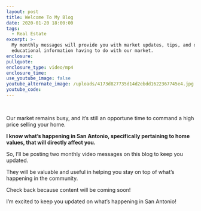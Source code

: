```yaml
---
layout: post
title: Welcome To My Blog
date: 2020-01-20 18:00:00
tags:
  - Real Estate
excerpt: >-
  My monthly messages will provide you with market updates, tips, and other
  educational information having to do with our market.
enclosure:
pullquote:
enclosure_type: video/mp4
enclosure_time:
use_youtube_image: false
youtube_alternate_image: /uploads/4173d827735d14d2ebdd1622367745e4.jpg
youtube_code:
---
```


&nbsp;

Our market remains busy, and it’s still an opportune time to command a high price selling your home.&nbsp;&nbsp;

**I know what’s happening in San Antonio, specifically pertaining to home values, that will directly affect you.**

So, I’ll be posting two monthly video messages on this blog to keep you updated.&nbsp;

They will be valuable and useful in helping you stay on top of what’s happening in the community.

Check back because content will be coming soon\!

I’m excited to keep you updated on what’s happening in San Antonio\!